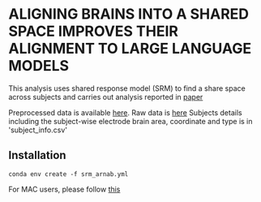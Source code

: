 # **ALIGNING BRAINS INTO A SHARED SPACE IMPROVES THEIR ALIGNMENT TO LARGE LANGUAGE MODELS**

This analysis uses shared response model (SRM) to find a share space across subjects and carries out analysis reported in [paper](https://www.biorxiv.org/content/10.1101/2024.06.04.597448v1.full.pdf) 

Preprocessed data is available [here]( https://zenodo.org/records/14730569).
Raw data is [here]() 
Subjects details including the subject-wise electrode brain area, coordinate and type is in 'subject_info.csv'

## Installation

`conda env create -f srm_arnab.yml`

For MAC users, please follow [this](https://github.com/brainiak/brainiak/issues/548) 
